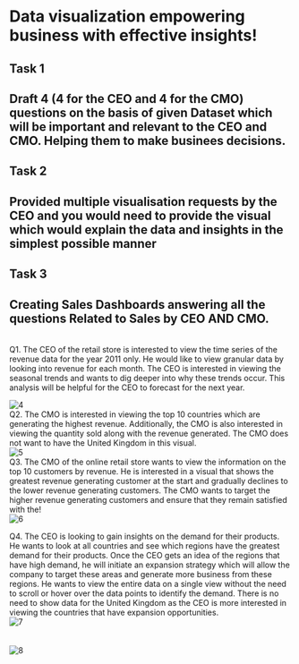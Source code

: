 # Data visualization empowering business with effective insights!

## Task 1
<h2>Draft 4 (4 for the CEO and 4 for the CMO) questions on the basis of given Dataset which will be important and relevant to the CEO and CMO. Helping them to make businees decisions.</h2>

## Task 2
<h2>Provided multiple visualisation requests by the CEO and you would need to provide the visual which would explain the data and insights in the simplest possible manner</h2>

## Task 3
<h2>Creating Sales Dashboards answering all the questions Related to Sales by CEO AND CMO.</h2>
<br>
Q1. The CEO of the retail store is interested to view the time series of the revenue data for the year 2011 only. He would like to view granular data by looking into revenue for each month. The CEO is interested in viewing the seasonal trends and wants to dig deeper into why these trends occur. This analysis will be helpful for the CEO to forecast for the next year.<br>

![4](https://github.com/user-attachments/assets/df139db7-2f98-442a-ba60-07c34e4275d2)
<br>
Q2. The CMO is interested in viewing the top 10 countries which are generating the highest revenue. Additionally, the CMO is also interested in viewing the quantity sold along with the revenue generated. The CMO does not want to have the United Kingdom in this visual.<br>
![5](https://github.com/user-attachments/assets/3899ed92-f37c-4450-bca5-749bff0a1525) <br>
Q3. The CMO of the online retail store wants to view the information on the top 10 customers by revenue. He is interested in a visual that shows the greatest revenue generating customer at the start and gradually declines to the lower revenue generating customers. The CMO wants to target the higher revenue generating customers and ensure that they remain satisfied with the!<br> ![6](https://github.com/user-attachments/assets/d45376de-7055-460b-b58a-fd60a02a4004)
<br>                    
  
Q4. The CEO is looking to gain insights on the demand for their products. He wants to look at all countries and see which regions have the greatest demand for their products. Once the CEO gets an idea of the regions that have high demand, he will initiate an expansion strategy which will allow the company to target these areas and generate more business from these regions. He wants to view the entire data on a single view without the need to scroll or hover over the data points to identify the demand. There is no need to show data for the United Kingdom as the CEO is more interested in viewing the countries that have expansion opportunities. <br>
![7](https://github.com/user-attachments/assets/90a827e6-8d62-4a44-a024-b36961a800ef)
<br>
<br>
<br>
![8](https://github.com/user-attachments/assets/dce75990-8a5e-421c-b67d-3e96d67900b1)





